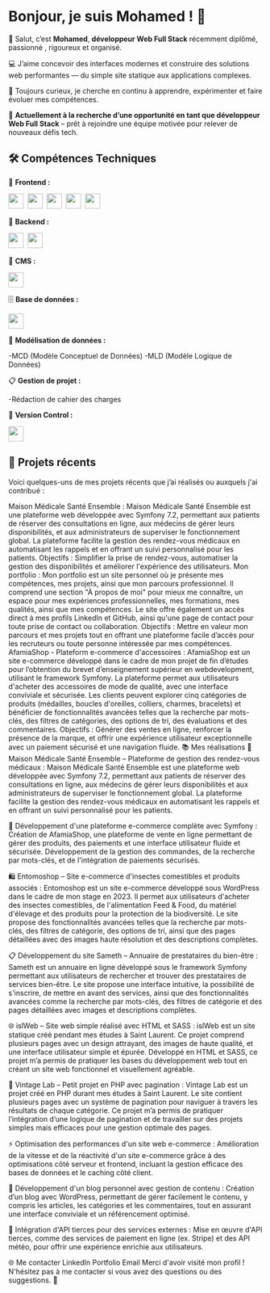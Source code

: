 # Bonjour, je suis Mohamed ! 👋

👋 Salut, c’est **Mohamed**, **développeur Web Full Stack** récemment diplômé, passionné , rigoureux et organisé.

💻 J’aime concevoir des interfaces modernes et construire des solutions web performantes — du simple site statique aux applications complexes.

🚀 Toujours curieux, je cherche en continu à apprendre, expérimenter et faire évoluer mes compétences.

🎯 **Actuellement à la recherche d’une opportunité en tant que développeur Web Full Stack** – prêt à rejoindre une équipe motivée pour relever de nouveaux défis tech.

## 🛠️ Compétences Techniques

🎨 **Frontend :**

<p>
  <img src="https://cdn.jsdelivr.net/gh/devicons/devicon/icons/react/react-original.svg" width="30" />&nbsp;
  <img src="https://cdn.jsdelivr.net/gh/devicons/devicon/icons/html5/html5-original.svg" width="30" />&nbsp;
  <img src="https://cdn.jsdelivr.net/gh/devicons/devicon/icons/css3/css3-original.svg" width="30" />&nbsp;
  <img src="https://cdn.jsdelivr.net/gh/devicons/devicon/icons/javascript/javascript-original.svg" width="30" />&nbsp;
  <img src="https://cdn.jsdelivr.net/gh/devicons/devicon/icons/bootstrap/bootstrap-original.svg" width="30" />
</p>
        
🧩 **Backend :**

<p>
  <img src="https://cdn.jsdelivr.net/gh/devicons/devicon/icons/symfony/symfony-original.svg" width="30" />&nbsp;
  <img src="https://cdn.jsdelivr.net/gh/devicons/devicon/icons/php/php-original.svg" width="30" />
</p>
  

🧱 **CMS :**

<p>
  <img src="https://cdn.jsdelivr.net/gh/devicons/devicon/icons/wordpress/wordpress-original.svg" width="30" />
</p>

🗄️ **Base de données :**

<p>
  <img src="https://cdn.jsdelivr.net/gh/devicons/devicon/icons/mysql/mysql-original.svg" width="30" />
</p>


🧠 **Modélisation de données :**

-MCD (Modèle Conceptuel de Données)
-MLD (Modèle Logique de Données)

📋 **Gestion de projet :**

-Rédaction de cahier des charges

🔧 **Version Control :**

<p>
  <img src="https://cdn.jsdelivr.net/gh/devicons/devicon/icons/github/github-original.svg" width="30" />
</p>


## 🌱 Projets récents

Voici quelques-uns de mes projets récents que j’ai réalisés ou auxquels j'ai contribué :

Maison Médicale Santé Ensemble : Maison Médicale Santé Ensemble est une plateforme web développée avec Symfony 7.2, permettant aux patients de réserver des consultations en ligne, aux médecins de gérer leurs disponibilités, et aux administrateurs de superviser le fonctionnement global. La plateforme facilite la gestion des rendez-vous médicaux en automatisant les rappels et en offrant un suivi personnalisé pour les patients.
Objectifs : Simplifier la prise de rendez-vous, automatiser la gestion des disponibilités et améliorer l'expérience des utilisateurs.
Mon portfolio : Mon portfolio est un site personnel où je présente mes compétences, mes projets, ainsi que mon parcours professionnel. Il comprend une section "À propos de moi" pour mieux me connaître, un espace pour mes expériences professionnelles, mes formations, mes qualités, ainsi que mes compétences. Le site offre également un accès direct à mes profils LinkedIn et GitHub, ainsi qu'une page de contact pour toute prise de contact ou collaboration.
Objectifs : Mettre en valeur mon parcours et mes projets tout en offrant une plateforme facile d’accès pour les recruteurs ou toute personne intéressée par mes compétences.
AfamiaShop - Plateform e-commerce d'accessoires : AfamiaShop est un site e-commerce développé dans le cadre de mon projet de fin d’études pour l’obtention du brevet d’enseignement supérieur en webdevelopment, utilisant le framework Symfony. La plateforme permet aux utilisateurs d'acheter des accessoires de mode de qualité, avec une interface conviviale et sécurisée. Les clients peuvent explorer cinq catégories de produits (médailles, boucles d'oreilles, colliers, charmes, bracelets) et bénéficier de fonctionnalités avancées telles que la recherche par mots-clés, des filtres de catégories, des options de tri, des évaluations et des commentaires.
Objectifs : Générer des ventes en ligne, renforcer la présence de la marque, et offrir une expérience utilisateur exceptionnelle avec un paiement sécurisé et une navigation fluide.
📚 Mes réalisations
🏥 Maison Médicale Santé Ensemble – Plateforme de gestion des rendez-vous médicaux : Maison Médicale Santé Ensemble est une plateforme web développée avec Symfony 7.2, permettant aux patients de réserver des consultations en ligne, aux médecins de gérer leurs disponibilités et aux administrateurs de superviser le fonctionnement global. La plateforme facilite la gestion des rendez-vous médicaux en automatisant les rappels et en offrant un suivi personnalisé pour les patients.

🛒 Développement d'une plateforme e-commerce complète avec Symfony : Création de AfamiaShop, une plateforme de vente en ligne permettant de gérer des produits, des paiements et une interface utilisateur fluide et sécurisée. Développement de la gestion des commandes, de la recherche par mots-clés, et de l'intégration de paiements sécurisés.

🛍️ Entomoshop – Site e-commerce d'insectes comestibles et produits associés : Entomoshop est un site e-commerce développé sous WordPress dans le cadre de mon stage en 2023. Il permet aux utilisateurs d'acheter des insectes comestibles, de l'alimentation Feed & Food, du matériel d'élevage et des produits pour la protection de la biodiversité. Le site propose des fonctionnalités avancées telles que la recherche par mots-clés, des filtres de catégorie, des options de tri, ainsi que des pages détaillées avec des images haute résolution et des descriptions complètes.

📋 Développement du site Sameth – Annuaire de prestataires du bien-être : Sameth est un annuaire en ligne développé sous le framework Symfony permettant aux utilisateurs de rechercher et trouver des prestataires de services bien-être. Le site propose une interface intuitive, la possibilité de s'inscrire, de mettre en avant des services, ainsi que des fonctionnalités avancées comme la recherche par mots-clés, des filtres de catégorie et des pages détaillées avec images et descriptions complètes.

🌐 islWeb – Site web simple réalisé avec HTML et SASS : islWeb est un site statique créé pendant mes études à Saint Laurent. Ce projet comprend plusieurs pages avec un design attrayant, des images de haute qualité, et une interface utilisateur simple et épurée. Développé en HTML et SASS, ce projet m’a permis de pratiquer les bases du développement web tout en créant un site web fonctionnel et visuellement agréable.

🔌 Vintage Lab – Petit projet en PHP avec pagination : Vintage Lab est un projet créé en PHP durant mes études à Saint Laurent. Le site contient plusieurs pages avec un système de pagination pour naviguer à travers les résultats de chaque catégorie. Ce projet m’a permis de pratiquer l’intégration d’une logique de pagination et de travailler sur des projets simples mais efficaces pour une gestion optimale des pages.

⚡ Optimisation des performances d'un site web e-commerce : Amélioration de la vitesse et de la réactivité d'un site e-commerce grâce à des optimisations côté serveur et frontend, incluant la gestion efficace des bases de données et le caching côté client.

📝 Développement d'un blog personnel avec gestion de contenu : Création d’un blog avec WordPress, permettant de gérer facilement le contenu, y compris les articles, les catégories et les commentaires, tout en assurant une interface conviviale et un référencement optimisé.

🔌 Intégration d'API tierces pour des services externes : Mise en œuvre d'API tierces, comme des services de paiement en ligne (ex. Stripe) et des API météo, pour offrir une expérience enrichie aux utilisateurs.

🌐 Me contacter
LinkedIn
Portfolio
Email
Merci d'avoir visité mon profil ! N'hésitez pas à me contacter si vous avez des questions ou des suggestions. 🙌
